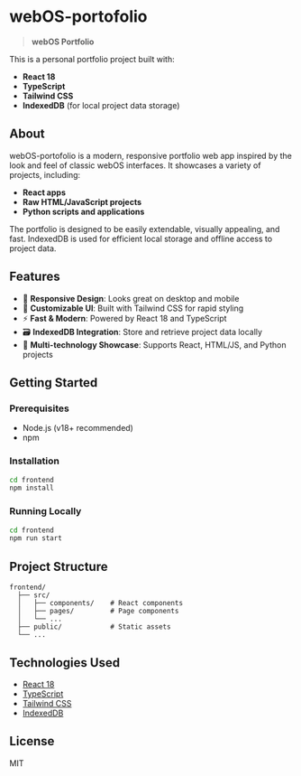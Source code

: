 # webOS-portofolio

> **webOS Portfolio**

This is a personal portfolio project built with:
- **React 18**
- **TypeScript**
- **Tailwind CSS**
- **IndexedDB** (for local project data storage)

## About

webOS-portofolio is a modern, responsive portfolio web app inspired by the look and feel of classic webOS interfaces. It showcases a variety of projects, including:
- **React apps**
- **Raw HTML/JavaScript projects**
- **Python scripts and applications**

The portfolio is designed to be easily extendable, visually appealing, and fast. IndexedDB is used for efficient local storage and offline access to project data.

## Features

- 📱 **Responsive Design**: Looks great on desktop and mobile
- 🎨 **Customizable UI**: Built with Tailwind CSS for rapid styling
- ⚡ **Fast & Modern**: Powered by React 18 and TypeScript
- 🗃️ **IndexedDB Integration**: Store and retrieve project data locally
- 🧩 **Multi-technology Showcase**: Supports React, HTML/JS, and Python projects

## Getting Started

### Prerequisites
- Node.js (v18+ recommended)
- npm

### Installation

```bash
cd frontend
npm install
```

### Running Locally

```bash
cd frontend
npm run start
```

## Project Structure

```
frontend/
  ├── src/
  │   ├── components/    # React components
  │   ├── pages/         # Page components
  │   └── ...
  ├── public/            # Static assets
  └── ...
```

## Technologies Used
- [React 18](https://react.dev/)
- [TypeScript](https://www.typescriptlang.org/)
- [Tailwind CSS](https://tailwindcss.com/)
- [IndexedDB](https://developer.mozilla.org/en-US/docs/Web/API/IndexedDB_API)

## License

MIT